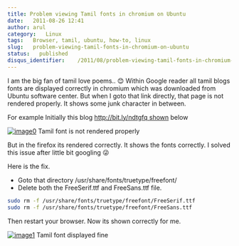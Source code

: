 ```yaml
---
title: Problem viewing Tamil fonts in chromium on Ubuntu
date:   2011-08-26 12:41
author: arul
category:   Linux
tags:   Browser, tamil, ubuntu, how-to, linux
slug:   problem-viewing-tamil-fonts-in-chromium-on-ubuntu
status:   published
disqus_identifier:    /2011/08/problem-viewing-tamil-fonts-in-chromium-on-ubuntu.html
---
```


I am the big fan of tamil love poems.. 😊 Within Google reader all tamil
blogs fonts are displayed correctly in chromium which was downloaded
from Ubuntu software center. But when I goto that link directly, that
page is not rendered properly. It shows some junk character in between.

For example Initially this blog http://bit.ly/ndtgfq shown below

[![image0](http://3.bp.blogspot.com/-rRgxWW7Qfvs/TlfmYG-R55I/AAAAAAAAArc/-I3ojySvirc/s400/Tamil%2Bfont%2Berror.png)](http://3.bp.blogspot.com/-rRgxWW7Qfvs/TlfmYG-R55I/AAAAAAAAArc/-I3ojySvirc/s1600/Tamil%2Bfont%2Berror.png)
Tamil font is not rendered properly

But in the firefox its rendered correctly. It shows the fonts correctly.
I solved this issue after little bit googling 😜

Here is the fix.

-   Goto that directory /usr/share/fonts/truetype/freefont/
-   Delete both the FreeSerif.ttf and FreeSans.ttf file.

``` bash
sudo rm -f /usr/share/fonts/truetype/freefont/FreeSerif.ttf 
sudo rm -f /usr/share/fonts/truetype/freefont/FreeSans.ttf 
```

Then restart your browser. Now its shown correctly for me.

[![image1](http://4.bp.blogspot.com/-b0-zDfWqj5w/Tlfn0iQY8nI/AAAAAAAAArk/CrtbQxkS3gE/s400/Tamil%2Bfont%2Bsuccess.png)](http://4.bp.blogspot.com/-b0-zDfWqj5w/Tlfn0iQY8nI/AAAAAAAAArk/CrtbQxkS3gE/s1600/Tamil%2Bfont%2Bsuccess.png)
Tamil font displayed fine

